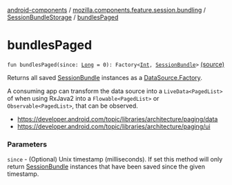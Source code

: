 [android-components](../../index.md) / [mozilla.components.feature.session.bundling](../index.md) / [SessionBundleStorage](index.md) / [bundlesPaged](./bundles-paged.md)

# bundlesPaged

`fun bundlesPaged(since: `[`Long`](https://kotlinlang.org/api/latest/jvm/stdlib/kotlin/-long/index.html)` = 0): Factory<`[`Int`](https://kotlinlang.org/api/latest/jvm/stdlib/kotlin/-int/index.html)`, `[`SessionBundle`](../-session-bundle/index.md)`>` [(source)](https://github.com/mozilla-mobile/android-components/blob/master/components/feature/session-bundling/src/main/java/mozilla/components/feature/session/bundling/SessionBundleStorage.kt#L160)

Returns all saved [SessionBundle](../-session-bundle/index.md) instances as a [DataSource.Factory](#).

A consuming app can transform the data source into a `LiveData<PagedList>` of when using RxJava2 into a
`Flowable<PagedList>` or `Observable<PagedList>`, that can be observed.

* https://developer.android.com/topic/libraries/architecture/paging/data
* https://developer.android.com/topic/libraries/architecture/paging/ui

### Parameters

`since` - (Optional) Unix timestamp (milliseconds). If set this method will only return [SessionBundle](../-session-bundle/index.md)
instances that have been saved since the given timestamp.